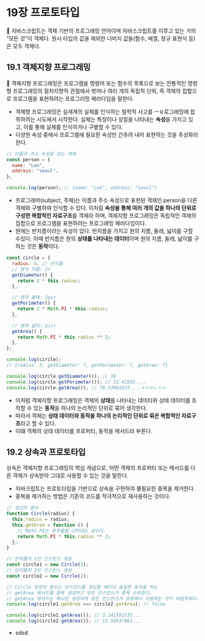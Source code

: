 # 19장 프로토타입

<aside>
📌 자바스크립트는 객체 기반의 프로그래밍 언어이며 자바스크립트를 이루고 있는 거의 “모든 것”이 객체다. 원시 타입의 값을 제외한 나머지 값들(함수, 배열, 정규 표현식 등)은 모두 객체다.

</aside>

## 19.1 객체지향 프로그래밍

<aside>
📌 객체지향 프로그래밍은 프로그램을 명령어 또는 함수의 목록으로 보는 전통적인 명령형 프로그래밍의 절차지향적 관점에서 벗어나 여러 개의 독립적 단위, 즉 객체의 집합으로 프로그램을 표현하려는 프로그리밍 패러다임을 말한다.

</aside>

- 객체향 프로그래밍은 실세계의 실체를 인식하는 철학적 사고를 ㅡㅍ로그래밍에 접목하려는 시도에서 시작한다. 실체는 특징이나 성질을 나타내는 **속성**을 가지고 있고, 이를 통해 실체를 인식하거나 구별할 수 있다.
- 다양한 속성 중에서 프로그램에 필요한 속성만 간추려 내어 표현하는 것을 추상화라 한다.

```jsx
// 이름과 주소 속성을 갖는 객체
const person = {
  name: "Lee",
  address: "seoul",
};

console.log(person); // {name: "Lee", address: "seoul"}
```

- 프로그래머(subject, 주체)는 이름과 주소 속성으로 표현된 객체인 person을 다른 객체와 구별하여 인식할 수 있다. 이처럼 **속성을 통해 여러 개의 값을 하나의 단위로 구성한 복합적인 자료구조**를 객체라 하며, 객체지향 프로그래밍은 독립적인 객체의 집합으로 프로그램을 표현하려는 프로그래밍 패러다임이다.
- 원에는 반지름이라는 속성이 있다. 반지름을 가지고 원의 지름, 둘레, 넓이를 구할 수있다. 이때 반지름은 원의 **상태를 나타내는 데이터**이며 원의 지름, 둘레, 넓이를 구하는 것은 **동작**이다.

```jsx
const circle = {
  radius: 5, // 반지름
  // 원의 지름: 2r
  getDiameter() {
    return 2 * this.radius;
  },

  // 원의 둘레: 2pir
  getPerimeter() {
    return 2 * Math.PI * this.radius;
  },

  // 원의 넓이: pirr
  getArea() {
    return Math.PI * this.radius ** 2;
  },
};

console.log(circle);
// {radius: 5, getDiameter: f, getPerimeter: f, getArea: f}

console.log(circle.getDiameter()); // 10
console.log(circle.getPerimeter()); // 31.41592....
console.log(circle.getArea()); // 78.53981633....ㅊㅇㅁㄴㅇㅇ
```

- 이처럼 객체지향 프로그래밍은 객체의 **상태**를 나타내는 데어타와 상태 데이터를 조작할 수 있는 **동작**을 하나의 논리적인 단위로 묶어 생각한다.
- 따라서 객체는 **상태 데이터와 동작을 하나의 논리적인 단위로 묶은 복합적인 자료구조**라고 할 수 있다.
- 이떄 객체의 상태 데이터를 프로퍼티, 동작을 메서드라 부른다.

## 19.2 상속과 프로토타입

상속은 객체지향 프로그래밍의 핵심 개념으로, 어떤 객체의 프로퍼티 또는 메서드를 다른 객체가 상속받아 그대로 사용할 수 있는 것을 말한다.

- 자바크립트는 프로토타입을 기반으로 상속을 구현하여 불필요한 중복을 제거한다.
- 중복을 제거하는 방법은 기존의 코드를 적극적으로 재사용하는 것이다.

```jsx
// 생성자 함수
function Circle(radius) {
  this.radius = radius;
  this.getArea = function () {
    // Math.PI는 원주율을 나타내는 상수다.
    return Math.PI * this.radius ** 2;
  };
}

// 반지름이 1인 인스턴스 생성
const circle1 = new Circle(1);
// 반지름이 2인 인스턴스 생성
const circle2 = new Circle(2);

// Circle 생성자 함수는 인스턴스를 생성할 때마다 동일한 동작을 하는
// getArea 메서드를 중복 생성하고 모든 인스턴스가 중복 소유한다.
// getArea 메서드는 하나만 생성하여 모든 인스턴스가 공유해서 사용하는 것이 바람직하다.
console.log(circle1.getArea === circle2.getArea); // false

console.log(circle1.getArea()); // 3.141592535...
console.log(circle2.getArea()); // 12.56637061...
```

- sdsd
